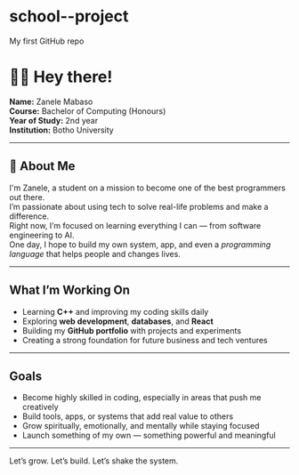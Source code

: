 # school--project
My first GitHub repo
# 👋🏽 Hey there!

**Name:** Zanele Mabaso  
**Course:** Bachelor of Computing (Honours)  
**Year of Study:**  2nd year  
**Institution:** Botho University

---

## 🌟 About Me

I'm Zanele, a student on a mission to become one of the best programmers out there.  
I’m passionate about using tech to solve real-life problems and make a difference.  
Right now, I’m focused on learning everything I can — from software engineering to AI.  
One day, I hope to build my own system, app, and even a *programming language* that helps people and changes lives.

---

## What I’m Working On

- Learning **C++** and improving my coding skills daily  
- Exploring **web development**, **databases**, and **React**  
- Building my **GitHub portfolio** with projects and experiments  
- Creating a strong foundation for future business and tech ventures

---

## Goals

- Become highly skilled in coding, especially in areas that push me creatively  
- Build tools, apps, or systems that add real value to others  
- Grow spiritually, emotionally, and mentally while staying focused  
- Launch something of my own — something powerful and meaningful

---

Let’s grow. Let’s build. Let’s shake the system.

